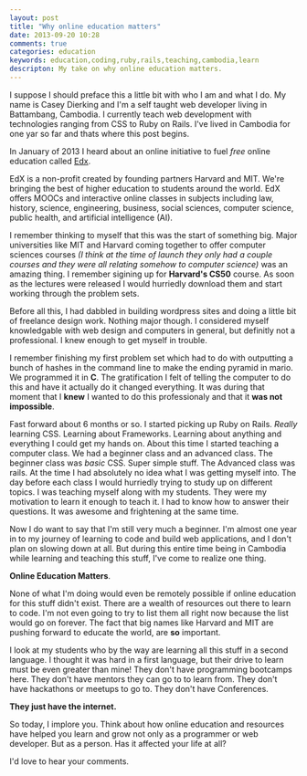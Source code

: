 ```yaml
---
layout: post
title: "Why online education matters"
date: 2013-09-20 10:28
comments: true
categories: education
keywords: education,coding,ruby,rails,teaching,cambodia,learn
descripton: My take on why online education matters.
---
```

I suppose I should preface this a little bit with who I am and what I do. My name is Casey Dierking and I'm a self taught web developer living in Battambang, Cambodia. I currently teach web development with technologies ranging from CSS to Ruby on Rails. I've lived in Cambodia for one yar so far and thats where this post begins.


In January of 2013 I heard about an online initiative to fuel *free* online education called [Edx](http://www.edx.org).


EdX is a non-profit created by founding partners Harvard and MIT. We're bringing the best of higher education to students around the world. EdX offers MOOCs and interactive online classes in subjects including law, history, science, engineering, business, social sciences, computer science, public health, and artificial intelligence (AI).


I remember thinking to myself that this was the start of something big. Major universities like MIT and Harvard coming together to offer computer sciences courses *(I think at the time of launch they only had a couple courses and they were all relating somehow to computer science)* was an amazing thing. I remember sigining up for **Harvard's CS50** course. As soon as the lectures were released I would hurriedly download them and start working through the problem sets.

Before all this, I had dabbled in building wordpress sites and doing a little bit of freelance design work. Nothing major though. I considered myself knowledgable with web design and computers in general, but definitly not a professional. I knew enough to get myself in trouble. 

I remember finishing my first problem set which had to do with outputting a bunch of hashes in the command line to make the ending pyramid in mario. We programmed it in **C**. The gratification I felt of telling the computer to do this and have it actually do it changed everything. It was during that moment that I **knew** I wanted to do this professionaly and that it **was not impossible**. 

Fast forward about 6 months or so. I started picking up Ruby on Rails. *Really* learning CSS. Learning about Frameworks. Learning about anything and everything I could get my hands on. About this time I started teaching a computer class. We had a beginner class and an advanced class. The beginner class was *basic* CSS. Super simple stuff. The Advanced class was rails. At the time I had absolutely no idea what I was getting myself into. The day before each class I would hurriedly trying to study up on different topics. I was teaching myself along with my students. They were my motivation to learn it enough to teach it. I had to know how to answer their questions. It was awesome and frightening at the same time.

Now I do want to say that I'm still very much a beginner. I'm almost one year in to my journey of learning to code and build web applications, and I don't plan on slowing down at all. But during this entire time being in Cambodia while learning and teaching this stuff, I've come to realize one thing.

**Online Education Matters**.

None of what I'm doing would even be remotely possible if online education for this stuff didn't exist. There are a wealth of resources out there to learn to code. I'm not even going to try to list them all right now because the list would go on forever. The fact that big names like Harvard and MIT are pushing forward to educate the world, are **so** important.

I look at my students who by the way are learning all this stuff in a second language. I thought it was hard in a first language, but their drive to learn must be even greater than mine! They don't have programming bootcamps here. They don't have mentors they can go to to learn from. They don't have hackathons or meetups to go to. They don't have Conferences. 

**They just have the internet.**

So today, I implore you. Think about how online education and resources have helped you learn and grow not only as a programmer or web developer. But as a person. Has it affected your life at all?

I'd love to hear your comments.
